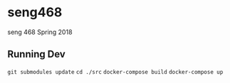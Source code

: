 # seng468
seng 468 Spring 2018

## Running Dev
`git submodules update`
`cd ./src`
`docker-compose build`
`docker-compose up`